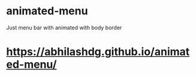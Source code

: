 # animated-menu
Just menu bar with animated
with body border
# https://abhilashdg.github.io/animated-menu/
